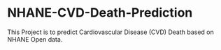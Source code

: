 # NHANE-CVD-Death-Prediction
This Project is to predict Cardiovascular Disease (CVD) Death based on NHANE Open data.
